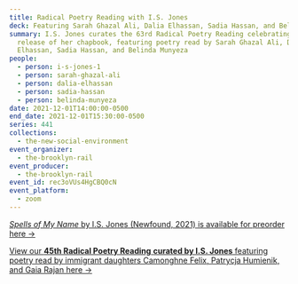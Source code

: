 ```yaml
---
title: Radical Poetry Reading with I.S. Jones
deck: Featuring Sarah Ghazal Ali, Dalia Elhassan, Sadia Hassan, and Belinda Munyeza
summary: I.S. Jones curates the 63rd Radical Poetry Reading celebrating the
  release of her chapbook, featuring poetry read by Sarah Ghazal Ali, Dalia
  Elhassan, Sadia Hassan, and Belinda Munyeza
people:
  - person: i-s-jones-1
  - person: sarah-ghazal-ali
  - person: dalia-elhassan
  - person: sadia-hassan
  - person: belinda-munyeza
date: 2021-12-01T14:00:00-0500
end_date: 2021-12-01T15:30:00-0500
series: 441
collections:
  - the-new-social-environment
event_organizer:
  - the-brooklyn-rail
event_producer:
  - the-brooklyn-rail
event_id: rec3oVUs4HgCBQ0cN
event_platform:
  - zoom
---
```

[*Spells of My Name* by I.S. Jones (Newfound, 2021) is available for preorder here →](https://newfound.org/shop/i-s-jones-spells-of-my-name-print-e-book/)

[View our **45th Radical Poetry Reading** **curated by I.S. Jones** featuring poetry read by immigrant daughters Camonghne Felix, Patrycja Humienik, and Gaia Rajan here →](https://brooklynrail.org/events/2021/07/14/radical-poetry-reading-with-i-s-jones/)